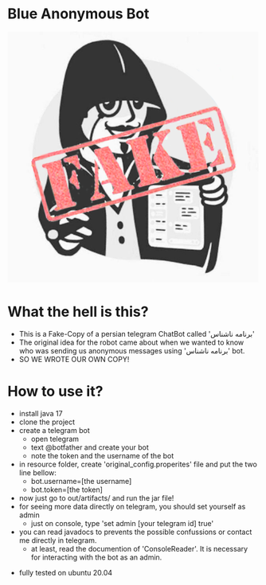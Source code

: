   # Blue Anonymous Bot
  ![logo](logo.png)
  # What the hell is this?
  * This is a Fake-Copy of a persian telegram ChatBot called 'برنامه ناشناس'
  * The original idea for the robot came about when we wanted to know who was sending us anonymous messages using 'برنامه ناشناس' bot.
  * SO WE WROTE OUR OWN COPY!

  # How to use it?
  * install java 17
  * clone the project
  * create a telegram bot
    * open telegram
    * text @botfather and create your bot
    * note the token and the username of the bot
  * in resource folder, create 'original_config.properites' file and put the two line bellow:
      * bot.username=[the username]
      * bot.token=[the token]
  * now just go to out/artifacts/ and run the jar file!
  * for seeing more data directly on telegram, you should set yourself as admin
    * just on console, type 'set admin [your telegram id] true'
  * you can read javadocs to prevents the possible confussions or contact me directly in telegram.
    * at least, read the documention of 'ConsoleReader'. It is necessary for interacting with the bot as an admin.

- fully tested on ubuntu 20.04
